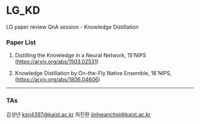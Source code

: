 # LG_KD
LG paper review QnA session - Knowledge Distillation

### Paper List

1. Distilling the Knowledge in a Neural Network, 15’NIPS (https://arxiv.org/abs/1503.02531)

2. Knowledge Distillation by On-the-Fly Native Ensemble, 18`NIPS, (https://arxiv.org/abs/1806.04606)


-------
### TAs

김성년 ksn4397@kaist.ac.kr
최진환 jinhwanchoi@kaist.ac.kr
